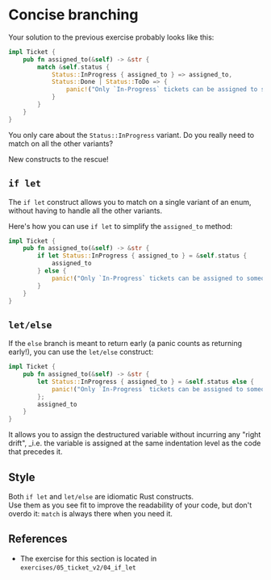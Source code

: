 # Concise branching

Your solution to the previous exercise probably looks like this:

```rust
impl Ticket {
    pub fn assigned_to(&self) -> &str {
        match &self.status {
            Status::InProgress { assigned_to } => assigned_to,
            Status::Done | Status::ToDo => {
                panic!("Only `In-Progress` tickets can be assigned to someone"),
            }
        }
    }
}
```

You only care about the `Status::InProgress` variant. 
Do you really need to match on all the other variants?

New constructs to the rescue!

## `if let`

The `if let` construct allows you to match on a single variant of an enum, 
without having to handle all the other variants.

Here's how you can use `if let` to simplify the `assigned_to` method:

```rust
impl Ticket {
    pub fn assigned_to(&self) -> &str {
        if let Status::InProgress { assigned_to } = &self.status {
            assigned_to
        } else {
            panic!("Only `In-Progress` tickets can be assigned to someone");
        }
    }
}
```

## `let/else`

If the `else` branch is meant to return early (a panic counts as returning early!),
you can use the `let/else` construct:

```rust
impl Ticket {
    pub fn assigned_to(&self) -> &str {
        let Status::InProgress { assigned_to } = &self.status else {
            panic!("Only `In-Progress` tickets can be assigned to someone");
        };
        assigned_to
    }
}
```

It allows you to assign the destructured variable without incurring
any "right drift", _i.e. the variable is assigned at the same indentation level
as the code that precedes it.

## Style

Both `if let` and `let/else` are idiomatic Rust constructs.  
Use them as you see fit to improve the readability of your code, 
but don't overdo it: `match` is always there when you need it.

## References

- The exercise for this section is located in `exercises/05_ticket_v2/04_if_let`
